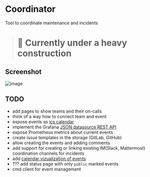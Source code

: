 # Coordinator

Tool to coordinate maintenance and incidents

> # :construction:  Currently under a heavy construction

## Screenshot
![image](https://user-images.githubusercontent.com/6112562/107105179-407dd880-6825-11eb-820e-80bcf57b24ea.png)

## TODO

- add pages to show teams and their on-calls
- think of a way how to connect team and event
- expose events as [ics calendar](https://github.com/arran4/golang-ical)
- implement the Grafana [JSON datasource REST API](https://grafana.com/grafana/plugins/simpod-json-datasource)
- expose Prometheus metrics about current events
- create issue templates in the storage (GitLab, GitHub)
- allow creating the events and adding comments
- add support for creating or linking existing IM(Slack, Mattermost) coordination channels for incidents
- add [calendar vizualization of events](http://jquense.github.io/react-big-calendar/examples/index.html)
- ??? add status page with only `public` marked events
- cmd client for event management
